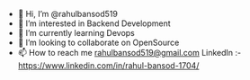 - 👋 Hi, I’m @rahulbansod519
- 👀 I’m interested in Backend Development
- 🌱 I’m currently learning Devops
- 💞️ I’m looking to collaborate on OpenSource
- 📫 How to reach me rahulbansod519@gmail.com LinkedIn :- https://www.linkedin.com/in/rahul-bansod-1704/


